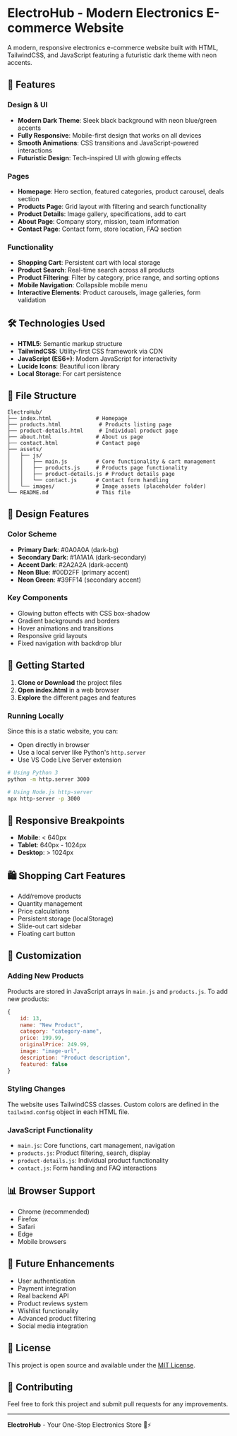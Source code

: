 # ElectroHub - Modern Electronics E-commerce Website

A modern, responsive electronics e-commerce website built with HTML, TailwindCSS, and JavaScript featuring a futuristic dark theme with neon accents.

## 🚀 Features

### Design & UI
- **Modern Dark Theme**: Sleek black background with neon blue/green accents
- **Fully Responsive**: Mobile-first design that works on all devices
- **Smooth Animations**: CSS transitions and JavaScript-powered interactions
- **Futuristic Design**: Tech-inspired UI with glowing effects

### Pages
- **Homepage**: Hero section, featured categories, product carousel, deals section
- **Products Page**: Grid layout with filtering and search functionality
- **Product Details**: Image gallery, specifications, add to cart
- **About Page**: Company story, mission, team information
- **Contact Page**: Contact form, store location, FAQ section

### Functionality
- **Shopping Cart**: Persistent cart with local storage
- **Product Search**: Real-time search across all products
- **Product Filtering**: Filter by category, price range, and sorting options
- **Mobile Navigation**: Collapsible mobile menu
- **Interactive Elements**: Product carousels, image galleries, form validation

## 🛠️ Technologies Used

- **HTML5**: Semantic markup structure
- **TailwindCSS**: Utility-first CSS framework via CDN
- **JavaScript (ES6+)**: Modern JavaScript for interactivity
- **Lucide Icons**: Beautiful icon library
- **Local Storage**: For cart persistence

## 📁 File Structure

```
ElectroHub/
├── index.html              # Homepage
├── products.html            # Products listing page
├── product-details.html     # Individual product page
├── about.html              # About us page
├── contact.html            # Contact page
├── assets/
│   ├── js/
│   │   ├── main.js         # Core functionality & cart management
│   │   ├── products.js     # Products page functionality
│   │   ├── product-details.js # Product details page
│   │   └── contact.js      # Contact form handling
│   └── images/             # Image assets (placeholder folder)
└── README.md               # This file
```

## 🎨 Design Features

### Color Scheme
- **Primary Dark**: #0A0A0A (dark-bg)
- **Secondary Dark**: #1A1A1A (dark-secondary) 
- **Accent Dark**: #2A2A2A (dark-accent)
- **Neon Blue**: #00D2FF (primary accent)
- **Neon Green**: #39FF14 (secondary accent)

### Key Components
- Glowing button effects with CSS box-shadow
- Gradient backgrounds and borders
- Hover animations and transitions
- Responsive grid layouts
- Fixed navigation with backdrop blur

## 🚀 Getting Started

1. **Clone or Download** the project files
2. **Open index.html** in a web browser
3. **Explore** the different pages and features

### Running Locally
Since this is a static website, you can:
- Open directly in browser
- Use a local server like Python's `http.server`
- Use VS Code Live Server extension

```bash
# Using Python 3
python -m http.server 3000

# Using Node.js http-server
npx http-server -p 3000
```

## 📱 Responsive Breakpoints

- **Mobile**: < 640px
- **Tablet**: 640px - 1024px  
- **Desktop**: > 1024px

## 🛍️ Shopping Cart Features

- Add/remove products
- Quantity management
- Price calculations
- Persistent storage (localStorage)
- Slide-out cart sidebar
- Floating cart button

## 🔧 Customization

### Adding New Products
Products are stored in JavaScript arrays in `main.js` and `products.js`. To add new products:

```javascript
{
    id: 13,
    name: "New Product",
    category: "category-name",
    price: 199.99,
    originalPrice: 249.99,
    image: "image-url",
    description: "Product description",
    featured: false
}
```

### Styling Changes
The website uses TailwindCSS classes. Custom colors are defined in the `tailwind.config` object in each HTML file.

### JavaScript Functionality
- `main.js`: Core functions, cart management, navigation
- `products.js`: Product filtering, search, display
- `product-details.js`: Individual product functionality
- `contact.js`: Form handling and FAQ interactions

## 📊 Browser Support

- Chrome (recommended)
- Firefox
- Safari
- Edge
- Mobile browsers

## 🎯 Future Enhancements

- User authentication
- Payment integration
- Real backend API
- Product reviews system
- Wishlist functionality
- Advanced product filtering
- Social media integration

## 📄 License

This project is open source and available under the [MIT License](LICENSE).

## 🤝 Contributing

Feel free to fork this project and submit pull requests for any improvements.

---

**ElectroHub** - Your One-Stop Electronics Store 🛒⚡
